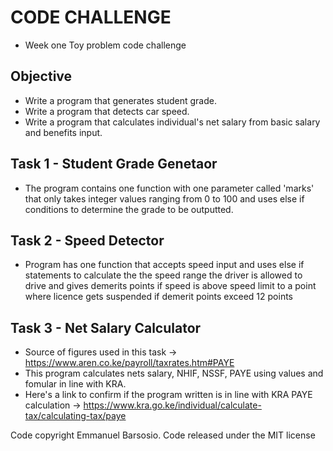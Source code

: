 # CODE CHALLENGE 
- Week one Toy problem code challenge
## Objective
- Write a program that generates student grade.
- Write a program that detects car speed.
- Write a program that calculates individual's net salary from basic salary and benefits input.

## Task 1 - Student Grade Genetaor
- The program contains one function with one parameter called 'marks' that only takes integer values ranging from 0 to 100 and uses else if conditions to determine the grade to be outputted.

## Task 2 - Speed Detector 
- Program has one function that accepts speed input and uses else if statements to calculate the the speed range the driver is allowed to drive and gives demerits points if speed is above speed limit to a point where licence gets suspended if demerit points exceed 12 points

## Task 3 - Net Salary Calculator
- Source of figures used in this task -> https://www.aren.co.ke/payroll/taxrates.htm#PAYE 
- This program calculates nets salary, NHIF, NSSF, PAYE using values and fomular in line with KRA.
- Here's a link to confirm if the program written is in line with KRA PAYE calculation -> https://www.kra.go.ke/individual/calculate-tax/calculating-tax/paye




Code copyright Emmanuel Barsosio. Code released under the MIT license